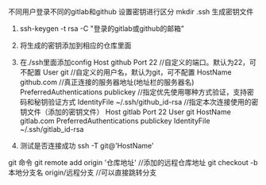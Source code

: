不同用户登录不同的gitlab和github
设置密钥进行区分
mkdir .ssh 生成密钥文件
1. ssh-keygen -t rsa -C "登录的gitlab或github的邮箱"
2. 将生成的密钥添加到相应的仓库里面
3. 在./ssh里面添加config
Host github
    Port 22 //自定义的端口。默认为22，可不配置
    User git //自定义的用户名，默认为git，可不配置
    HostName github.com //真正连接的服务器地址(地址栏的服务器名)
    PreferredAuthentications publickey //指定优先使用哪种方式验证，支持密码和秘钥验证方式
    IdentityFile ~/.ssh/github_id-rsa  //指定本次连接使用的密钥文件（添加的密钥文件）
Host gitlab
    Port 22
    User git
    HostName gitlab.com
    PreferredAuthentications publickey
    IdentityFile ~/.ssh/gitlab_id-rsa

4. 测试是否连接成功  ssh -T git@'HostName'

git 命令
 git remote add origin '仓库地址'  //添加的远程仓库地址
 git checkout -b 本地分支名 origin/远程分支  //可以直接跳转分支